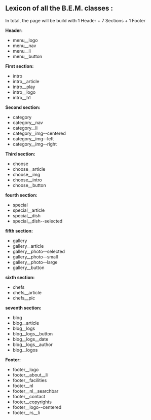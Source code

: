 ## Lexicon of all the B.E.M. classes :

In total, the page will be build with 1 Header + 7 Sections + 1 Footer

**Header:**

- menu__logo
- menu__nav
- menu__li
- menu__button

**First section:** 

- intro
- intro__article
- intro__play
- intro__logo
- intro__h1

**Second section:** 

- category
- category__nav
- category__li
- category__img--centered
- category__img--left
- category__img--right

**Third section:**

- choose
- choose__article
- choose__img
- choose__intro
- choose__button

**fourth section:**

- special
- special__article
- special__dish
- special__dish--selected

**fifth section:**

- gallery
- gallery__article
- gallery__photo--selected
- gallery__photo--small
- gallery__photo--large
- gallery__button

**sixth section:**

- chefs
- chefs__article
- chefs__pic

**seventh section:**

- blog
- blog__article
- blog__logs
- blog__logs__button
- blog__logs__date
- blog__logs__author
- blog__logos

**Footer:**

- footer__logo
- footer__about__li
- footer__facilities
- footer__nl
- footer__nl__searchbar
- footer__contact
- footer__copyrights
- footer__logo--centered
- footer__rs__li